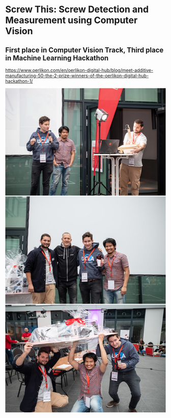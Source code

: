 # Screw This: Screw Detection and Measurement using Computer Vision

## First place in Computer Vision Track, Third place in Machine Learning Hackathon

https://www.oerlikon.com/en/oerlikon-digital-hub/blog/meet-additive-manufacturing-50-the-2-prize-winners-of-the-oerlikon-digital-hub-hackathon-1/

![img1](_DSF1041.jpg)
![img2](_DSF1442.jpg)
![img3](_DSF1456.jpg)